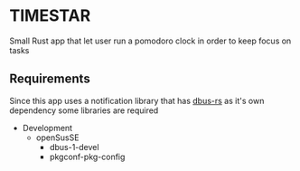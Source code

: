 # TIMESTAR

Small Rust app that let user run a pomodoro clock in order to keep focus on tasks


## Requirements

Since this app uses a notification library that has [dbus-rs](https://github.com/diwic/dbus-rs) as it's own dependency some libraries are required

- Development
    - openSusSE
        - dbus-1-devel
        - pkgconf-pkg-config
